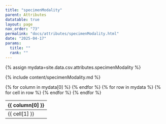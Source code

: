 ```yaml
---
title: "specimenModality"
parent: Attributes
datatable: true
layout: page
nav_order: "73"
permalink: "docs/attributes/specimenModality.html"
date: "2025-04-17"
params:
  title: ""
  rank: ""
---
```

{% assign mydata=site.data.csv.attributes.specimenModality %} 

{% include content/specimenModality.md %}

<table id="myTable" class="display" style="width:100%">
    <thead>
    {% for column in mydata[0] %}
        <th>{{ column[0] }}</th>
    {% endfor %}
    </thead>
    <tbody>
    {% for row in mydata %}
        <tr>
        {% for cell in row %}
            <td>{{ cell[1] }}</td>
        {% endfor %}
        </tr>
    {% endfor %}
    </tbody>
</table>
<script type="text/javascript">
  $(document).ready(function () {
    $('#myTable').DataTable({
      responsive: true,
      deferRender: false,
      paging: false,
      order: [],
    });
  });
</script>
